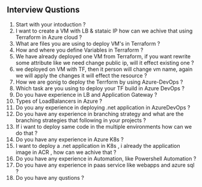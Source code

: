Interview Qustions
------------------
1. Start with your intoduction ?
2. I want to create a VM with LB & stataic IP how can we achive that using Terraform in Azure cloud ?
3. What are files you are using to deploy VM's in Terraform ?
4. How and where you define Variables in Terraform ?
5. We have already deployed one VM from Terraform, if you want rewrite some attribute like we need change public ip, will it effect existing one ?
6. we deployed on VM with TF, then it person will change vm name, again we will apply the changes it will effect the resource ?
7. How we are gonig to deploy the Terrform by using Azure-DevOps ?
8. Which task are you using to deploy your TF build in Azure DevOps ?
9. Do you have experience in LB and Application Gateway ?
10. Types of LoadBalancers in Azure ?
11. Do you any experience in deploying .net application in AzureDevOps ?
12. Do you have any experience in branching strategy and what are the branching strategies that following in your projects ?
13. If i want to deploy same code in the multiple environments how can we do that ?
14. Do you have any experience in Azure K8s ?
15. I want to deploy a .net application in K8s , i already the application image in ACR , how can we achive that ?
16. Do you have any experience in Automation, like Powershell Automation ?
17. Do you have any experience in paas service like webapps and azure sql ?
18. Do you have any qustions ?
 